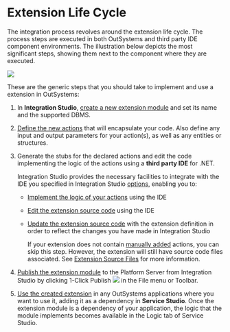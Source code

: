 # Extension Life Cycle

The integration process revolves around the extension life cycle. The process steps are executed in both OutSystems and third party IDE component environments. The illustration below depicts the most significant steps, showing them next to the component where they are executed.

![](https://github.com/danielmarquespt/docs-product/tree/e7ea3f444d5129dab245c69ab72ae091554bc4fb/src/extensibility-and-integration/integration-studio/extension-life-cycle/images/extension-life-cycle.png%3E)

These are the generic steps that you should take to implement and use a extension in OutSystems:

1. In **Integration Studio**, [create a new extension module](https://github.com/danielmarquespt/docs-product/tree/e7ea3f444d5129dab245c69ab72ae091554bc4fb/src/extensibility-and-integration/integration-studio/extension-life-cycle/extension-create.md%3E) and set its name and the supported DBMS.
2. [Define the new actions](https://github.com/danielmarquespt/docs-product/tree/e7ea3f444d5129dab245c69ab72ae091554bc4fb/src/extensibility-and-integration/integration-studio/extension-life-cycle/extension-define.md%3E) that will encapsulate your code. Also define any input and output parameters for your action\(s\), as well as any entities or structures.
3. Generate the stubs for the declared actions and edit the code implementing the logic of the actions using a **third party IDE** for .NET.

   Integration Studio provides the necessary facilities to integrate with the IDE you specified in Integration Studio [options](https://github.com/danielmarquespt/docs-product/tree/e7ea3f444d5129dab245c69ab72ae091554bc4fb/src/ref/integration-studio/menu/edit/options.md%3E), enabling you to:

   * [Implement the logic  of your actions](https://github.com/danielmarquespt/docs-product/tree/e7ea3f444d5129dab245c69ab72ae091554bc4fb/src/extensibility-and-integration/integration-studio/extension-life-cycle/extension-code.md%3E) using the IDE
   * [Edit the extension source code](https://github.com/danielmarquespt/docs-product/tree/e7ea3f444d5129dab245c69ab72ae091554bc4fb/src/extensibility-and-integration/integration-studio/extension-life-cycle/extension-code-edit.md%3E) using the IDE
   * [Update the extension source code](https://github.com/danielmarquespt/docs-product/tree/e7ea3f444d5129dab245c69ab72ae091554bc4fb/src/extensibility-and-integration/integration-studio/extension-life-cycle/extension-update-source-code.md%3E) with the extension definition in order to reflect the changes you have made in Integration Studio

     If your extension does not contain [manually added](https://github.com/danielmarquespt/docs-product/tree/e7ea3f444d5129dab245c69ab72ae091554bc4fb/src/extensibility-and-integration/integration-studio/managing-extensions/action-add.md%3E) actions, you can skip this step. However, the extension will still have source code files associated. See [Extension Source Files](https://github.com/danielmarquespt/docs-product/tree/e7ea3f444d5129dab245c69ab72ae091554bc4fb/src/extensibility-and-integration/integration-studio/getting-started/extension-source-files.md%3E) for more information.

4. [Publish the extension module](https://github.com/danielmarquespt/docs-product/tree/e7ea3f444d5129dab245c69ab72ae091554bc4fb/src/extensibility-and-integration/integration-studio/extension-life-cycle/extension-1-cp.md%3E) to the Platform Server from Integration Studio by clicking 1-Click Publish ![](../../../../.gitbook/assets/1-click-publish-icon%20%283%29.gif) in the File menu or Toolbar.
5. [Use the created extension](https://github.com/danielmarquespt/docs-product/tree/e7ea3f444d5129dab245c69ab72ae091554bc4fb/src/extensibility-and-integration/integration-studio/extension-life-cycle/extension-use.md%3E) in any OutSystems applications where you want to use it, adding it as a dependency in **Service Studio**. Once the extension module is a dependency of your application, the logic that the module implements becomes available in the Logic tab of Service Studio.

